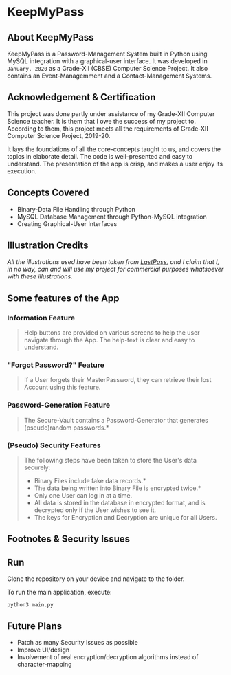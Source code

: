 # KeepMyPass

## About KeepMyPass

KeepMyPass is a Password-Management System built in Python using MySQL integration with a graphical-user interface. It was developed in `January, 2020` as a Grade-XII (CBSE) Computer Science Project. It also contains an Event-Managemment and a Contact-Management Systems.

## Acknowledgement & Certification

This project was done partly under assistance of my Grade-XII Computer Science teacher. It is them that I owe the success of my project to. According to them, this project meets all the requirements of Grade-XII Computer Science Project, 2019-20.

It lays the foundations of all the core-concepts taught to us, and covers the topics in elaborate detail. The code is well-presented and easy to understand. The presentation of the app is crisp, and makes a user enjoy its execution.

## Concepts Covered

- Binary-Data File Handling through Python
- MySQL Database Management through Python-MySQL integration
- Creating Graphical-User Interfaces

## Illustration Credits 
*All the illustrations used have been taken from [LastPass](https://www.lastpass.com/), and I claim that I, in no way, can and will use my project for commercial purposes whatsoever with these illustrations.*

## Some features of the App

### Information Feature

> Help buttons are provided on various screens to help the user navigate through the App. The help-text is clear and easy to understand.

### "Forgot Password?" Feature

> If a User forgets their MasterPassword, they can retrieve their lost Account using this feature.

### Password-Generation Feature

> The Secure-Vault contains a Password-Generator that generates (pseudo)random passwords.*

### (Pseudo) Security Features

> The following steps have been taken to store the User's data securely:
> - Binary Files include fake data records.*
> - The data being written into Binary File is encrypted twice.*
> - Only one User can log in at a time.
> - All data is stored in the database in encrypted format, and is decrypted only if the User wishes to see it.
> - The keys for Encryption and Decryption are unique for all Users.

## Footnotes & Security Issues


## Run
Clone the repository on your device and navigate to the folder. 

To run the main application, execute:

```
python3 main.py
```

## Future Plans

- Patch as many Security Issues as possible
- Improve UI/design
- Involvement of real encryption/decryption algorithms instead of character-mapping
